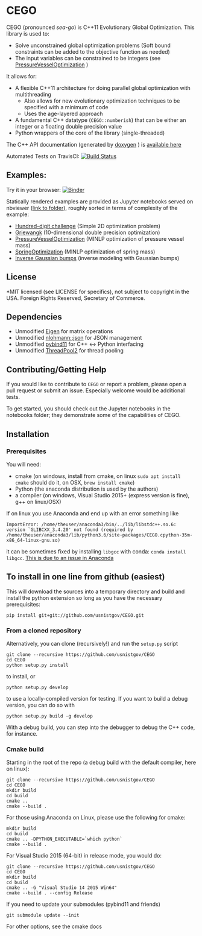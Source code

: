 # CEGO

CEGO (pronounced *sea-go*) is C++11 Evolutionary Global Optimization.  This library is used to:

* Solve unconstrained global optimization problems (Soft bound constraints can be added to the objective function as needed)
* The input variables can be constrained to be integers (see [PressureVesselOptimization](https://nbviewer.jupyter.org/github/usnistgov/CEGO/tree/master/notebooks/PressureVesselOptimization.ipynb)  )

It allows for:

* A flexible C++11 architecture for doing parallel global optimization with multithreading
    * Also allows for new evolutionary optimization techniques to be specified with a minimum of code
    * Uses the age-layered approach
* A fundamental C++ datatype (``CEGO::numberish``) that can be either an integer or a floating double precision value
* Python wrappers of the core of the library (single-threaded)

The C++ API documentation (generated by [doxygen](http://www.doxygen.nl/) ) is [available here](CEGO-1.0-doxygen.pdf)

Automated Tests on TravisCI: [![Build Status](https://travis-ci.org/usnistgov/CEGO.svg?branch=master)](https://travis-ci.org/usnistgov/CEGO)

## Examples:

Try it in your browser: [![Binder](https://mybinder.org/badge.svg)](https://mybinder.org/v2/gh/usnistgov/CEGO/master)

Statically rendered examples are provided as Jupyter notebooks served on nbviewer ([link to folder](https://nbviewer.jupyter.org/github/usnistgov/CEGO/tree/master/notebooks?flush_cache=true)), roughly sorted in terms of complexity of the example:

* [Hundred-digit challenge](https://nbviewer.jupyter.org/github/usnistgov/CEGO/tree/master/notebooks/HundredDigit.ipynb) (Simple 2D optimization problem)
* [Griewangk](https://nbviewer.jupyter.org/github/usnistgov/CEGO/tree/master/notebooks/Griewangk.ipynb) (10-dimensional double precision optimization)
* [PressureVesselOptimization](https://nbviewer.jupyter.org/github/usnistgov/CEGO/tree/master/notebooks/PressureVesselOptimization.ipynb) (MINLP optimization of pressure vessel mass)
* [SpringOptimization](https://nbviewer.jupyter.org/github/usnistgov/CEGO/tree/master/notebooks/SpringOptimization.ipynb) (MINLP optimization of spring mass)
* [Inverse Gaussian bumps](https://nbviewer.jupyter.org/github/usnistgov/CEGO/tree/master/notebooks/InverseBumps.ipynb) (inverse modeling with Gaussian bumps)

## License

*MIT licensed (see LICENSE for specifics), not subject to copyright in the USA. Foreign Rights Reserved, Secretary of Commerce.

## Dependencies

* Unmodified [Eigen](https://eigen.tuxfamily.org/dox/) for matrix operations
* Unmodified [nlohmann::json](https://github.com/nlohmann/json) for JSON management
* Unmodified [pybind11](https://github.com/pybind/pybind11) for C++ <-> Python interfacing
* Unmodified [ThreadPool2](https://github.com/stfx/ThreadPool2) for thread pooling

## Contributing/Getting Help

If you would like to contribute to ``CEGO`` or report a problem, please open a pull request or submit an issue.  Especially welcome would be additional tests.  

To get started, you should check out the Jupyter notebooks in the notebooks folder; they demonstrate some of the capabilities of CEGO.

## Installation

### Prerequisites

You will need:

* cmake (on windows, install from cmake, on linux ``sudo apt install cmake`` should do it, on OSX, ``brew install cmake``)
* Python (the anaconda distribution is used by the authors)
* a compiler (on windows, Visual Studio 2015+ (express version is fine), g++ on linux/OSX)

If on linux you use Anaconda and end up with an error something like
```
ImportError: /home/theuser/anaconda3/bin/../lib/libstdc++.so.6: version `GLIBCXX_3.4.20' not found (required by /home/theuser/anaconda3/lib/python3.6/site-packages/CEGO.cpython-35m-x86_64-linux-gnu.so)
```
it can be sometimes fixed by installing ``libgcc`` with conda: ``conda install libgcc``.  [This is due to an issue in Anaconda](https://github.com/ContinuumIO/anaconda-issues/issues/483)

## To install in one line from github (easiest)

This will download the sources into a temporary directory and build and install the python extension so long as you have the necessary prerequisites:
```
pip install git+git://github.com/usnistgov/CEGO.git
```

### From a cloned repository

Alternatively, you can clone (recursively!) and run the ``setup.py`` script

```
git clone --recursive https://github.com/usnistgov/CEGO
cd CEGO
python setup.py install
```

to install, or 

```
python setup.py develop
```

to use a locally-compiled version for testing.  If you want to build a debug version, you can do so with

```
python setup.py build -g develop
```
With a debug build, you can step into the debugger to debug the C++ code, for instance.  

### Cmake build

Starting in the root of the repo (a debug build with the default compiler, here on linux):

``` 
git clone --recursive https://github.com/usnistgov/CEGO
cd CEGO
mkdir build
cd build
cmake ..
cmake --build .
```
For those using Anaconda on Linux, please use the following for cmake:
```
mkdir build
cd build
cmake .. -DPYTHON_EXECUTABLE=`which python`
cmake --build .
```
For Visual Studio 2015 (64-bit) in release mode, you would do:
``` 
git clone --recursive https://github.com/usnistgov/CEGO
cd CEGO
mkdir build
cd build
cmake .. -G "Visual Studio 14 2015 Win64"
cmake --build . --config Release
```

If you need to update your submodules (pybind11 and friends)

```
git submodule update --init
```

For other options, see the cmake docs
